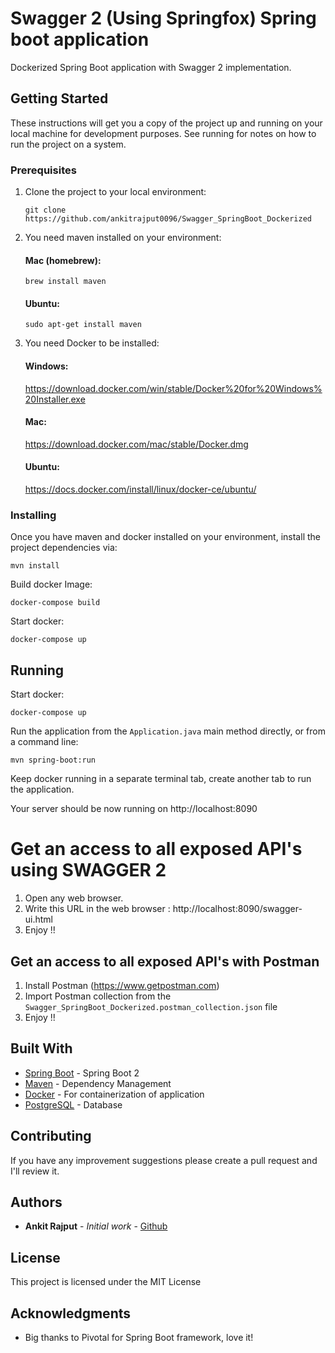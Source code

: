 # Swagger 2 (Using Springfox) Spring boot application 

Dockerized Spring Boot application with Swagger 2 implementation.

## Getting Started

These instructions will get you a copy of the project up and running on your local machine for development purposes. See running for notes on how to run the project on a system.

### Prerequisites

1. Clone the project to your local environment:
    ```
    git clone https://github.com/ankitrajput0096/Swagger_SpringBoot_Dockerized
    ```

2. You need maven installed on your environment:

    #### Mac (homebrew):
    
    ```
    brew install maven
    ```
    #### Ubuntu:
    ```
    sudo apt-get install maven
    ```

3. You need Docker to be installed:

    #### Windows:
    https://download.docker.com/win/stable/Docker%20for%20Windows%20Installer.exe
    
    #### Mac:
    https://download.docker.com/mac/stable/Docker.dmg
    
    #### Ubuntu:
    https://docs.docker.com/install/linux/docker-ce/ubuntu/

### Installing

Once you have maven and docker installed on your environment, install the project dependencies via:

```
mvn install
```

Build docker Image:

```
docker-compose build
```

Start docker:

```
docker-compose up
```

## Running

Start docker:
```
docker-compose up
```

Run the application from the `Application.java` main method directly,
or from a command line:
```
mvn spring-boot:run
```

Keep docker running in a separate terminal tab, create another tab to run the application.

Your server should be now running on http://localhost:8090

# Get an access to all exposed API's using SWAGGER 2

1. Open any web browser.
2. Write this URL in the web browser : http://localhost:8090/swagger-ui.html
3. Enjoy !!

## Get an access to all exposed API's with Postman

1. Install Postman (https://www.getpostman.com)
2. Import Postman collection from the `Swagger_SpringBoot_Dockerized.postman_collection.json` file
3. Enjoy !!

## Built With

* [Spring Boot](https://spring.io/projects/spring-boot) - Spring Boot 2
* [Maven](https://maven.apache.org/) - Dependency Management
* [Docker](https://www.docker.com/) - For containerization of application
* [PostgreSQL](https://www.postgresql.org/) - Database

## Contributing

If you have any improvement suggestions please create a pull request and I'll review it.


## Authors

* **Ankit Rajput** - *Initial work* - [Github](https://github.com/ankitrajput0096)

## License

This project is licensed under the MIT License

## Acknowledgments

* Big thanks to Pivotal for Spring Boot framework, love it!
